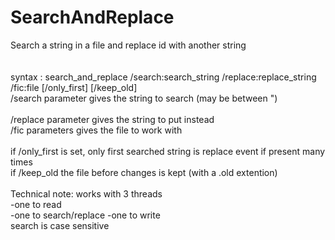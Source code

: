 # SearchAndReplace
Search a string in a file and replace id with another string<BR>
<BR>
<BR>
syntax : search_and_replace /search:search_string /replace:replace_string /fic:file [/only_first] [/keep_old]<BR>
/search parameter gives the string to search (may be between ")<BR>    
/replace parameter gives the string to put instead<BR>
/fic parameters gives the file to work with<BR>    
if /only_first is set, only first searched string is replace event if present many times <BR>
if /keep_old the file before changes is kept (with a .old extention)<BR>
<BR>
Technical note: works with 3 threads <BR>
    -one to read<BR>
    -one to search/replace 
    -one to write<BR>
search is case sensitive    
